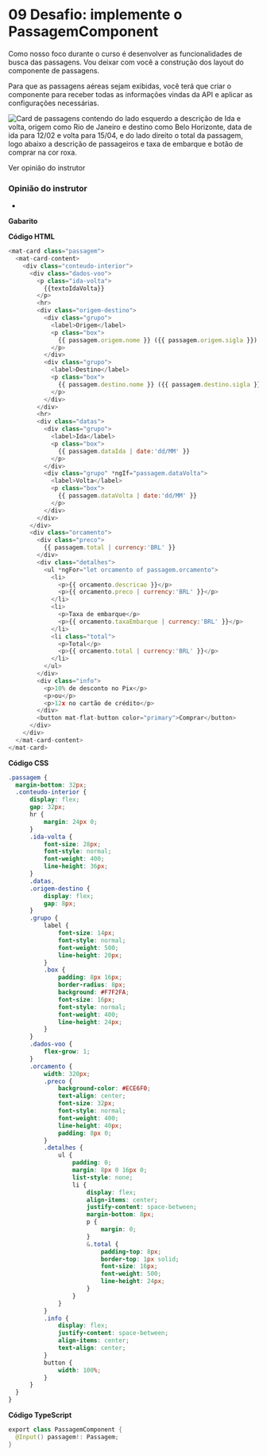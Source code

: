 # 09 Desafio: implemente o PassagemComponent

Como nosso foco durante o curso é desenvolver as funcionalidades de busca das passagens. Vou deixar com você a construção dos layout do componente de passagens.

Para que as passagens aéreas sejam exibidas, você terá que criar o componente para receber todas as informações vindas da API e aplicar as configurações necessárias.

![Card de passagens contendo do lado esquerdo a descrição de Ida e volta, origem como Rio de Janeiro e destino como Belo Horizonte, data de ida para 12/02 e volta para 15/04, e do lado direito o total da passagem, logo abaixo a descrição de passageiros e taxa de embarque e botão de comprar na cor roxa.](https://cdn3.gnarususercontent.com.br/3325-angular/imagem1.png)

Ver opinião do instrutor

### Opinião do instrutor

- [](https://cursos.alura.com.br/suggestions/new/angular-buscando-filtrando-exibindo-dados-api/139339/opinion)

**Gabarito**

**Código HTML**

```javascript
<mat-card class="passagem">
  <mat-card-content>
    <div class="conteudo-interior">
      <div class="dados-voo">
        <p class="ida-volta">
          {{textoIdaVolta}}
        </p>
        <hr>
        <div class="origem-destino">
          <div class="grupo">
            <label>Origem</label>
            <p class="box">
              {{ passagem.origem.nome }} ({{ passagem.origem.sigla }})
            </p>
          </div>
          <div class="grupo">
            <label>Destino</label>
            <p class="box">
              {{ passagem.destino.nome }} ({{ passagem.destino.sigla }})
            </p>
          </div>
        </div>
        <hr>
        <div class="datas">
          <div class="grupo">
            <label>Ida</label>
            <p class="box">
              {{ passagem.dataIda | date:'dd/MM' }}
            </p>
          </div>
          <div class="grupo" *ngIf="passagem.dataVolta">
            <label>Volta</label>
            <p class="box">
              {{ passagem.dataVolta | date:'dd/MM' }}
            </p>
          </div>
        </div>
      </div>
      <div class="orcamento">
        <div class="preco">
          {{ passagem.total | currency:'BRL' }}
        </div>
        <div class="detalhes">
          <ul *ngFor="let orcamento of passagem.orcamento">
            <li>
              <p>{{ orcamento.descricao }}</p>
              <p>{{ orcamento.preco | currency:'BRL' }}</p>
            </li>
            <li>
              <p>Taxa de embarque</p>
              <p>{{ orcamento.taxaEmbarque | currency:'BRL' }}</p>
            </li>
            <li class="total">
              <p>Total</p>
              <p>{{ orcamento.total | currency:'BRL' }}</p>
            </li>
          </ul>
        </div>
        <div class="info">
          <p>10% de desconto no Pix</p>
          <p>ou</p>
          <p>12x no cartão de crédito</p>
        </div>
        <button mat-flat-button color="primary">Comprar</button>
      </div>
    </div>
  </mat-card-content>
</mat-card>
```

**Código CSS**

```css
.passagem {
  margin-bottom: 32px;
  .conteudo-interior {
      display: flex;
      gap: 32px;
      hr {
          margin: 24px 0;
      }
      .ida-volta {
          font-size: 28px;
          font-style: normal;
          font-weight: 400;
          line-height: 36px;
      }
      .datas,
      .origem-destino {
          display: flex;
          gap: 8px;
      }
      .grupo {
          label {
              font-size: 14px;
              font-style: normal;
              font-weight: 500;
              line-height: 20px;
          }
          .box {
              padding: 8px 16px;
              border-radius: 8px;
              background: #F7F2FA;
              font-size: 16px;
              font-style: normal;
              font-weight: 400;
              line-height: 24px;
          }
      }
      .dados-voo {
          flex-grow: 1;
      }
      .orcamento {
          width: 320px;
          .preco {
              background-color: #ECE6F0;
              text-align: center;
              font-size: 32px;
              font-style: normal;
              font-weight: 400;
              line-height: 40px;
              padding: 8px 0;
          }
          .detalhes {
              ul {
                  padding: 0;
                  margin: 8px 0 16px 0;
                  list-style: none;
                  li {
                      display: flex;
                      align-items: center;
                      justify-content: space-between;
                      margin-bottom: 8px;
                      p {
                          margin: 0;
                      }
                      &.total {
                          padding-top: 8px;
                          border-top: 1px solid;
                          font-size: 16px;
                          font-weight: 500;
                          line-height: 24px;
                      }
                  }
              }
          }
          .info {
              display: flex;
              justify-content: space-between;
              align-items: center;
              text-align: center;
          }
          button {
              width: 100%;
          }
      }
  }
}
```

**Código TypeScript**

```kotlin
export class PassagemComponent {
  @Input() passagem!: Passagem;
}
```